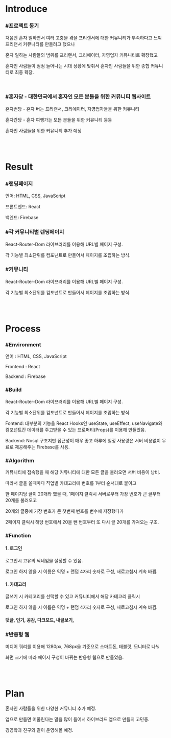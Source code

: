 <html>
<head></head>
<body>
<h1>Introduce</h1>

<h3>#프로젝트 동기</h3>
<p>
처음엔 혼자 일하면서 여러 고충을 겪을 프리랜서에 대한 커뮤니티가 부족하다고 느껴 프리랜서 커뮤니티를 만들려고 했으나

혼자 일하는 사람들의 범위를 프리랜서, 크리에이터, 자영업자 커뮤니티로 확장했고 

혼자인 사람들이 점점 늘어나는 시대 상황에 맞춰서 혼자인 사람들을 위한 종합 커뮤니티로 최종 확장.
</p>

<br/>

<h3>#혼자당 - 대한민국에서 혼자인 모든 분들을 위한 커뮤니티 웹사이트</h3> 

<p>
혼자번당 - 혼자 버는 프리랜서, 크리에이터, 자영업자들을 위한 커뮤니티

혼자간당 - 혼자 여행가는 모든 분들을 위한 커뮤니티 등등

혼자인 사람들을 위한 커뮤니티 추가 예정
</p>

<br/>
<br/>

<h1>Result</h1>

<h3>#랜딩페이지</h3>
<p>
언어: HTML, CSS, JavaScript 

프론트엔드: React

백엔드: Firebase
</p>

<h3>#각 커뮤니티별 렌딩페이지</h3>
<p>
React-Router-Dom 라이브러리를 이용해 URL별 페이지 구성.

각 기능별 최소단위를 컴포넌트로 만들어서 페이지를 조립하는 방식.
</p>

<h3>#커뮤니티 </h3>
<p>
React-Router-Dom 라이브러리를 이용해 URL별 페이지 구성.

각 기능별 최소단위를 컴포넌트로 만들어서 페이지를 조립하는 방식.
</p>

<br/>
<br/>

<h1>Process</h1>

<h3>#Environment</h3>
<p>
언어 : HTML, CSS, JavaScript 

Frontend : React

Backend : Firebase
</p>

<h3>#Build</h3>
<p>
React-Router-Dom 라이브러리를 이용해 URL별 페이지 구성.

각 기능별 최소단위를 컴포넌트로 만들어서 페이지를 조립하는 방식.

Fontend: 대부분의 기능을 React Hooks인 useState, useEffect, useNavigate와 컴포넌트간 데이터를 주고받을 수 있는 프로퍼티(Props)를 이용해 만들었음.

Backend: Nosql 구조지만 접근성이 매우 좋고 하루에 일정 사용량은 서버 비용없이 무료로 제공해주는 Firebase를 사용.
</p>

<h3>#Algorithm</h3>
<p>
커뮤니티에 접속했을 때 해당 커뮤니티에 대한 모든 글을 불러오면 서버 비용이 낭비.

따라서 글을 쓸때마다 직업별 카테고리에 번호를 1부터 순서대로 붙이고 

한 페이지당 글이 20개라 했을 때, 1페이지 클릭시 서버로부터 가장 번호가 큰 글부터 20개를 불러오고

20개의 글중에 가장 번호가 큰 첫번째 번호를 변수에 저장했다가 

2페이지 클릭시 해당 번호에서 20을 뺀 번호부터 또 다시 글 20개를 가져오는 구조.

</p>

<h3>#Function</h3>
<p>
<h4>1. 로그인</h4>
로그인시 고유의 닉네임을 설정할 수 있음. 

로그인 하지 않을 시 이름은 익명 + 랜덤 4자리 숫자로 구성, 새로고침시 계속 바뀜.

<h4>1. 카테고리</h4>
글쓰기 시 카테고리를 선택할 수 있고 커뮤니티에서 해당 카테고리 클릭시  

로그인 하지 않을 시 이름은 익명 + 랜덤 4자리 숫자로 구성, 새로고침시 계속 바뀜.

<h4>댓글, 인기, 공감, 다크모드, 내글보기,</h4>

<h3>#반응형 웹</h3>
<p>
미디어 쿼리를 이용해 1280px, 768px을 기준으로 스마트폰, 태블릿, 모니터로 나눠

화면 크기에 따라 페이지 구성이 바뀌는 반응형 웹으로 만들었음.
</p>

<br/>
<br/>

<h1>Plan</h1>

<p>
혼자인 사람들을 위한 다양한 커뮤니티 추가 예정.

앱으로 만들면 어울린다는 말을 많이 들어서 하이브리드 앱으로 만들지 고민중.

경영학과 친구와 같이 운영해볼 예정.
</p>

</body>
</html>



